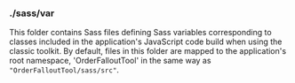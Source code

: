 ### ./sass/var

This folder contains Sass files defining Sass variables corresponding to classes
included in the application's JavaScript code build when using the classic toolkit.
By default, files in this folder are mapped to the application's root namespace,
'OrderFalloutTool' in the same way as `"OrderFalloutTool/sass/src"`.